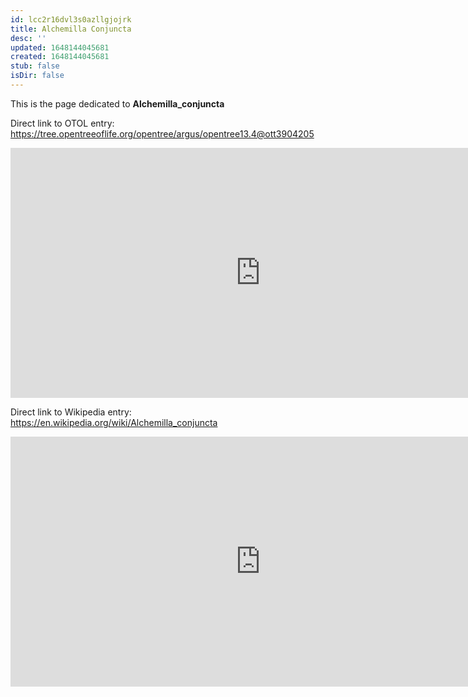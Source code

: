 ```yaml
---
id: lcc2r16dvl3s0azllgjojrk
title: Alchemilla Conjuncta
desc: ''
updated: 1648144045681
created: 1648144045681
stub: false
isDir: false
---
```

This is the page dedicated to **Alchemilla_conjuncta**


Direct link to OTOL entry: https://tree.opentreeoflife.org/opentree/argus/opentree13.4@ott3904205



<html>
    <body>
    <iframe src="https://tree.opentreeoflife.org/opentree/argus/opentree13.4@ott3904205"
    width="800" height="400" frameborder="0" allowfullscreen> </iframe>
    </body>
</html>
    


Direct link to Wikipedia entry: https://en.wikipedia.org/wiki/Alchemilla_conjuncta



<html>
    <body>
    <iframe src="https://en.wikipedia.org/wiki/Alchemilla_conjuncta"
    width="800" height="400" frameborder="0" allowfullscreen> </iframe>
    </body>
</html>
    
